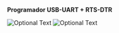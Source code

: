 **Programador USB-UART + RTS-DTR**

![Optional Text](../img/progm.png)
![Optional Text](../img/diagram.png)